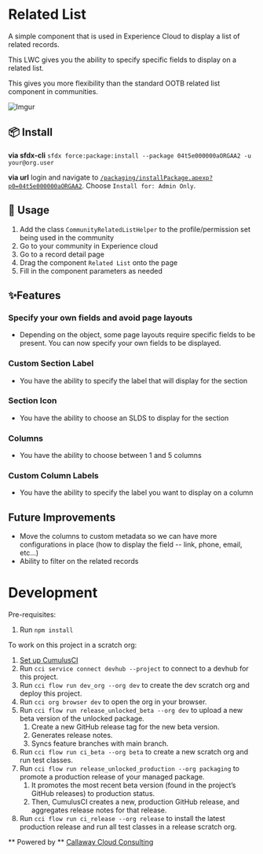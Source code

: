 # Related List

A simple component that is used in Experience Cloud to display a list of related records.

This LWC gives you the ability to specify specific fields to display on a related list.

This gives you more flexibility than the standard OOTB related list component in communities.

![Imgur](https://i.imgur.com/KIVfGVn.png)

## 📦 Install

**via sfdx-cli**
`sfdx force:package:install --package 04t5e000000aORGAA2 -u your@org.user`

**via url**
login and navigate to [`/packaging/installPackage.apexp?p0=04t5e000000aORGAA2`](https://login.salesforce.com/packaging/installPackage.apexp?p0=04t5e000000aORGAA2). Choose `Install for: Admin Only`.

## 🔨 Usage

1. Add the class ``CommunityRelatedListHelper`` to the profile/permission set being used in the community
2. Go to your community in Experience cloud
3. Go to a record detail page
4. Drag the component ``Related List`` onto the page
5. Fill in the component parameters as needed

## ✨Features

### Specify your own fields and avoid page layouts

- Depending on the object, some page layouts require specific fields to be present. You can now specify your own fields to be displayed.

### Custom Section Label

- You have the ability to specify the label that will display for the section

### Section Icon

- You have the ability to choose an SLDS to display for the section

### Columns

- You have the ability to choose between 1 and 5 columns

### Custom Column Labels

- You have the ability to specify the label you want to display on a column

## Future Improvements

- Move the columns to custom metadata so we can have more configurations in place (how to display the field -- link, phone, email, etc...)
- Ability to filter on the related records

# Development

Pre-requisites:

1. Run `npm install`

To work on this project in a scratch org:

1. [Set up CumulusCI](https://cumulusci.readthedocs.io/en/latest/tutorial.html)
2. Run `cci service connect devhub --project` to connect to a devhub for this project.
3. Run `cci flow run dev_org --org dev` to create the dev scratch org and deploy this project.
4. Run `cci org browser dev` to open the org in your browser.
5. Run `cci flow run release_unlocked_beta --org dev` to upload a new beta version of the unlocked package.
   1. Create a new GitHub release tag for the new beta version.
   2. Generates release notes.
   3. Syncs feature branches with main branch.
6. Run `cci flow run ci_beta --org beta` to create a new scratch org and run test classes.
7. Run `cci flow run release_unlocked_production --org packaging` to promote a production release of your managed package.
   1. It promotes the most recent beta version (found in the project’s GitHub releases) to production status.
   2. Then, CumulusCI creates a new, production GitHub release, and aggregates release notes for that release.
8. Run `cci flow run ci_release --org release` to install the latest production release and run all test classes in a release scratch org.

** Powered by ** [Callaway Cloud Consulting](https://www.callawaycloud.com/)
